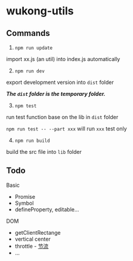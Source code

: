 # wukong-utils

## Commands

1. `npm run update`

import xx.js (an util) into index.js automatically

2. `npm run dev`

export development version into `dist` folder

***The `dist` folder is the temporary folder.***

3. `npm test`

run test function base on the lib in `dist` folder

`npm run test -- --part xxx` will run `xxx` test only

4. `npm run build`

build the src file into `lib` folder

## Todo

Basic

- Promise
- Symbol
- defineProperty, editable...

DOM

- getClientRectange
- vertical center
- throttle - [节流](https://blog.csdn.net/duola8789/article/details/78871789)
- ...
